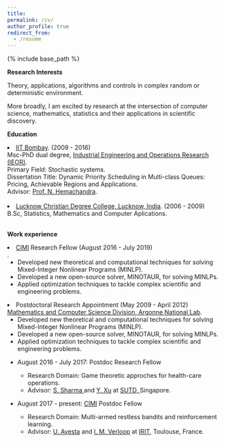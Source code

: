 ```yaml
---
title: 
permalink: /cv/
author_profile: true
redirect_from:
  - /resume
---
```



{% include base_path %}

  
<b>Research Interests</b>

Theory, applications, algorithms and controls in complex random or deterministic environment. 

More broadly, I am excited by research at the intersection of computer science, mathematics, statistics and their applications in scientific discovery. 

<b>Education</b>
<li><a href="http://www.iitb.ac.in/">IIT Bombay</a>. (2009 - 2016) <br>
Msc-PhD dual degree, <a href="http://www.ieor.iitb.ac.in/">Industrial Engineering and Operations Research (IEOR)</a>. <br>
Primary Field: Stochastic systems. <br>
Dissertation Title: Dynamic Priority Scheduling in Multi-class Queues: Pricing, Achievable Regions and Applications.<br>
Advisor: <a href="http://www.ieor.iitb.ac.in/~nh">Prof. N. Hemachandra</a>.

<br>
<br>

<li><a href="http://www.iitd.ernet.in">Lucknow Christian Degree College, Lucknow,
India</a>. (2006 - 2009) <br>
B.Sc, Statistics, Mathematics and Computer Aplications.

<br>
<br>

<b>Work experience</b>

<li><a href="http://www.cimi.univ-toulouse.fr/en/post-doctoral-fellowships" target="_blank">CIMI</a> Research Fellow (August 2016 - July 2019) <br>
<a href="http://www.mcs.anl.gov"></a>. 
<ul>
<li>Developed new theoretical and computational techniques
for solving Mixed-Integer Nonlinear Programs (MINLP). 
<li> Developed a new open-source solver, MINOTAUR, for solving MINLPs.
<li> Applied optimization techniques to tackle complex scientific and
engineering problems.
</ul>


<li>Postdoctoral Research Appointment (May 2009 -
April 2012) <br>
<a href="http://www.mcs.anl.gov">Mathematics and Computer Science Division,
Argonne National Lab</a>. 
<ul>
<li>Developed new theoretical and computational techniques
for solving Mixed-Integer Nonlinear Programs (MINLP). 
<li> Developed a new open-source solver, MINOTAUR, for solving MINLPs.
<li> Applied optimization techniques to tackle complex scientific and
engineering problems.
</ul>
  
  

* August 2016 - July 2017: Postdoc Research Fellow
  * Research Domain: Game theoretic approches for health-care operations.
  * Advisor: <a href = "https://esd.sutd.edu.sg/people/faculty/shrutivandana-sharma" target="_blank"> S. Sharma </a> and <a href = "https://esd.sutd.edu.sg/people/faculty/ying-xu" target="_blank">Y. Xu</a> at <a href="https://www.sutd.edu.sg/" target="_blank">SUTD, </a> Singapore.

* August 2017 - present: <a href="http://www.cimi.univ-toulouse.fr/en/post-doctoral-fellowships" target="_blank">CIMI</a>  Postdoc Fellow
  * Research Domain: Multi-armed restless bandits and reinforcement learning.
  * Advisor: <a href = "https://www.irit.fr/~Urtzi.Ayesta/" target="_blank">U. Ayesta</a> and <a href = "http://verloop.perso.enseeiht.fr/" target="_blank">I. M. Verloop</a> at <a href="https://www.irit.fr/" target="_blank">IRIT,</a> Toulouse, France. 
